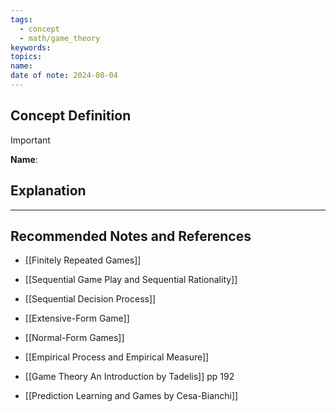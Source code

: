 ```yaml
---
tags:
  - concept
  - math/game_theory
keywords: 
topics: 
name: 
date of note: 2024-08-04
---
```


## Concept Definition

>[!important]
>**Name**: 



## Explanation





-----------
##  Recommended Notes and References

- [[Finitely Repeated Games]]


- [[Sequential Game Play and Sequential Rationality]]
- [[Sequential Decision Process]]
- [[Extensive-Form Game]]
- [[Normal-Form Games]]

- [[Empirical Process and Empirical Measure]]


- [[Game Theory An Introduction by Tadelis]] pp 192
- [[Prediction Learning and Games by Cesa-Bianchi]]